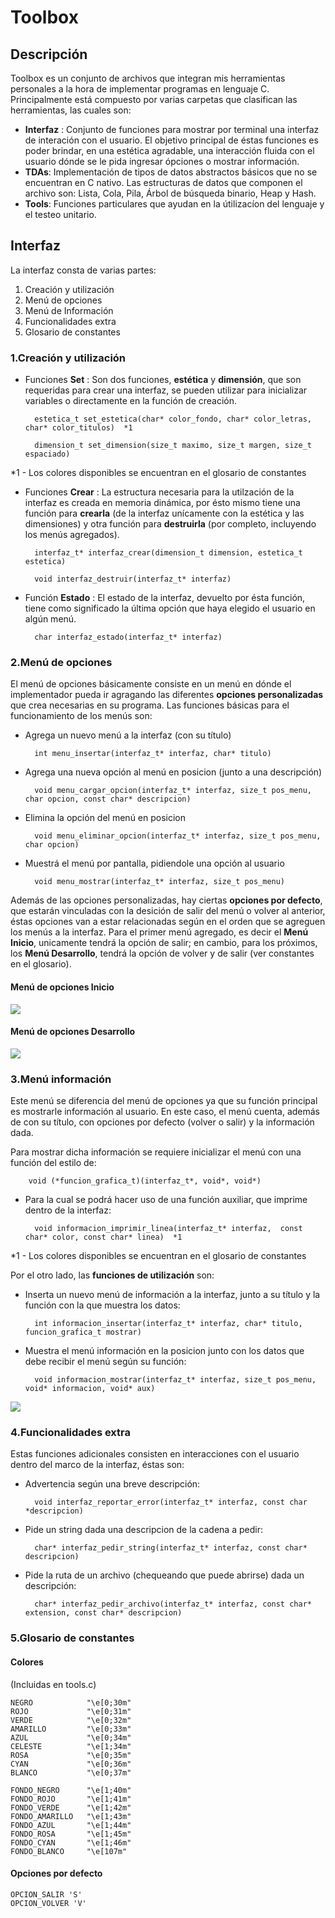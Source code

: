 Toolbox
=============

## Descripción 

Toolbox es un conjunto de archivos que integran mis herramientas personales a la hora de implementar programas en lenguaje C.
Principalmente está compuesto por varias carpetas que clasifican las herramientas, las cuales son:
- **Interfaz** : Conjunto de funciones para mostrar por terminal una interfaz de interación con el usuario. El objetivo principal de éstas funciones es poder brindar, en una estética agradable, una interacción fluida con el usuario dónde se le pida ingresar ópciones o mostrar información.
- **TDAs**: Implementación de tipos de datos abstractos básicos que no se encuentran en C nativo. Las estructuras de datos que componen el archivo son: Lista, Cola, Pila, Árbol de búsqueda binario, Heap y Hash.
- **Tools**: Funciones particulares que ayudan en la útilizacíon del lenguaje y el testeo unitario.

## Interfaz

La interfaz consta de varias partes:
1. Creación y utilización 
2. Menú de opciones
3. Menú de Información
4. Funcionalidades extra
5. Glosario de constantes

### 1.Creación y utilización

- Funciones **Set** : Son dos funciones, **estética** y **dimensión**, que son requeridas para crear una interfaz, se pueden utilizar para inicializar variables o directamente en la función de creación.

        estetica_t set_estetica(char* color_fondo, char* color_letras, char* color_titulos)  *1
    
        dimension_t set_dimension(size_t maximo, size_t margen, size_t espaciado)

*1 - Los colores disponibles se encuentran en el glosario de constantes

- Funciones **Crear** : La estructura necesaria para la utilzación de la interfaz es creada en memoria dinámica, por ésto mismo tiene una función para **crearla** (de la interfaz unícamente con la estética y las dimensiones) y otra función para **destruirla** (por completo, incluyendo los menús agregados).

        interfaz_t* interfaz_crear(dimension_t dimension, estetica_t estetica)

        void interfaz_destruir(interfaz_t* interfaz)

- Función **Estado** : El estado de la interfaz, devuelto por ésta función, tiene como significado la última opción que haya elegido el usuario en algún menú.

        char interfaz_estado(interfaz_t* interfaz)

### 2.Menú de opciones

El menú de opciones básicamente consiste en un menú en dónde el implementador pueda ir agragando las diferentes **opciones personalizadas** que crea necesarias en su programa. Las funciones básicas para el funcionamiento de los menús son:

- Agrega un nuevo menú a la interfaz (con su título)

        int menu_insertar(interfaz_t* interfaz, char* titulo)

- Agrega una nueva opción al menú en posicion (junto a una descripción)
    
        void menu_cargar_opcion(interfaz_t* interfaz, size_t pos_menu, char opcion, const char* descripcion)

- Elimina la opción del menú en posicion

        void menu_eliminar_opcion(interfaz_t* interfaz, size_t pos_menu, char opcion)

- Muestrá el menú por pantalla, pidiendole una opción al usuario

        void menu_mostrar(interfaz_t* interfaz, size_t pos_menu)

Además de las opciones personalizadas, hay ciertas **opciones por defecto**, que estarán vinculadas con la desición de salir del menú o volver al anterior, éstas opciones van a estar relacionadas según en el orden que se agreguen los menús a la interfaz. Para el primer menú agregado, es decir el **Menú Inicio**, unicamente tendrá la opción de salir; en cambio, para los próximos, los **Menú Desarrollo**, tendrá la opción de volver y de salir (ver constantes en el glosario).

#### Menú de opciones Inicio
![](/screenshots/Menu_Inicio.png?raw=true)

#### Menú de opciones Desarrollo
![](/screenshots/Menu_Desarrollo.png?raw=true)

### 3.Menú información

Este menú se diferencia del menú de opciones ya que su función principal es mostrarle información al usuario. En este caso, el menú cuenta, además de con su título, con opciones por defecto (volver o salir) y la información dada. 

Para mostrar dicha información se requiere inicializar el menú con una función del estilo de: 

        void (*funcion_grafica_t)(interfaz_t*, void*, void*)

- Para la cual se podrá hacer uso de una función auxiliar, que imprime dentro de la interfaz:

        void informacion_imprimir_linea(interfaz_t* interfaz,  const char* color, const char* linea)  *1

*1 - Los colores disponibles se encuentran en el glosario de constantes

Por el otro lado, las **funciones de utilización** son:

- Inserta un nuevo menú de información a la interfaz, junto a su título y la función con la que muestra los datos:

        int informacion_insertar(interfaz_t* interfaz, char* titulo, funcion_grafica_t mostrar)
    
- Muestra el menú información en la posicion junto con los datos que debe recibir el menú según su función:

        void informacion_mostrar(interfaz_t* interfaz, size_t pos_menu, void* informacion, void* aux)

![](/screenshots/Menu_Información.png?raw=true)

### 4.Funcionalidades extra

Estas funciones adicionales consisten en interacciones con el usuario dentro del marco de la interfaz, éstas son:

- Advertencia según una breve descripción:

        void interfaz_reportar_error(interfaz_t* interfaz, const char *descripcion)

- Pide un string dada una descripcion de la cadena a pedir:

        char* interfaz_pedir_string(interfaz_t* interfaz, const char* descripcion)

- Pide la ruta de un archivo (chequeando que puede abrirse) dada un descripción:

        char* interfaz_pedir_archivo(interfaz_t* interfaz, const char* extension, const char* descripcion)

### 5.Glosario de constantes

#### Colores
(Incluidas en tools.c)

    NEGRO            "\e[0;30m"
    ROJO             "\e[0;31m"
    VERDE            "\e[0;32m"
    AMARILLO         "\e[0;33m"
    AZUL             "\e[0;34m"
    CELESTE          "\e[1;34m"
    ROSA             "\e[0;35m"
    CYAN             "\e[0;36m"
    BLANCO           "\e[0;37m"

    FONDO_NEGRO      "\e[1;40m"
    FONDO_ROJO       "\e[1;41m"
    FONDO_VERDE      "\e[1;42m"
    FONDO_AMARILLO   "\e[1;43m"
    FONDO_AZUL       "\e[1;44m"
    FONDO_ROSA       "\e[1;45m"
    FONDO_CYAN       "\e[1;46m"
    FONDO_BLANCO     "\e[107m"

#### Opciones por defecto

    OPCION_SALIR 'S'
    OPCION_VOLVER 'V'
